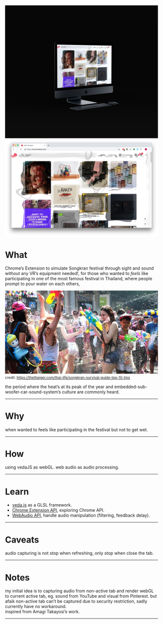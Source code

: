 ![home](../../assets/images/songkranizer/01.jpg)
![home](../../assets/images/songkranizer/02.png)



# What
Chrome’s Extension to simulate Songkran festival through sight and sound without any VR’s equipment needed!, for those who wanted to *feels*  like participating in one of the most famous festival in Thailand, where people prompt to pour water on each others, 


![home](../../assets/images/songkranizer/03.jpg)
<small>credit: https://thethaiger.com/thai-life/songkran-survival-guide-top-10-tips</small>

the period where the heat’s at its peak of the year and embedded-sub-woofer-car-sound-system’s culture are commonly heard.

------

# Why

when wanted to feels like participating in the festival but not to get wet.

------

# How
using vedaJS as webGL.
web audio as audio processing.

------
# Learn

- [veda.js](https://veda.gl/vedajs/) as a GLSL framework.
- [Chrome Extension API](https://developer.chrome.com/extensions/api_index#stable_apis), exploring Chrome API.
- [WebAudio API](https://developer.mozilla.org/en-US/docs/Web/API/Web_Audio_API), handle audio manipulation (filtering, feedback delay).


------
# Caveats

audio capturing is not stop when refreshing, only stop when close the tab.

------
# Notes

my initial idea is to capturing audio from non-active tab and render webGL to current active tab, eg. sound from YouTube and visual from Pinterest. but afaik non-active tab can’t be captured due to security restriction, sadly currently have no workaround.
<br>
inspired from Amagi Takayosi’s work.

---
